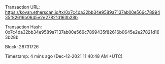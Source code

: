 
Transaction URL: https://kovan.etherscan.io/tx/0x7c4da32bb34e9589a7137ab00e566c7899435f82616b0645e2e27821d163b28b

Transaction Hash: 0x7c4da32bb34e9589a7137ab00e566c7899435f82616b0645e2e27821d163b28b

Block: 28731726

Timestamp: 4 mins ago (Dec-12-2021 11:40:48 AM +UTC)
